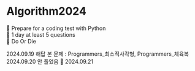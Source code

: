 # Algorithm2024
📖 Prepare for a coding test with Python  
🔫 1 day at least 5 questions  
🧨 Do Or Die


2024.09.19 해답 본 문제 : Programmers_최소직사각형, Programmers_체육복
2024.09.20 안 풀었음 🔫
2024.09.21
